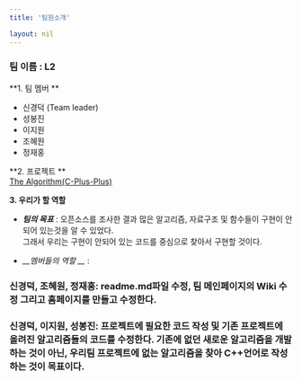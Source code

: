 ```yaml
---
title: '팀원소개'

layout: nil
---
```


### 팀 이름 : L2

**1. 팀 멤버 **
   - 신경덕 (Team leader)  
   - 성봉진 
   - 이지원
   - 조혜원
   - 정재홍

**2. 프로젝트 ** <br>
      [The Algorithm(C-Plus-Plus)](https://github.com/TheAlgorithms/C-Plus-Plus)
    
**3. 우리가 할 역할** <br>
- *__팀의 목표__* : 오픈소스를 조사한 결과 많은 알고리즘, 자료구조 및 함수들이 구현이 안되어 있는것을 알 수 있었다. <br>
그래서 우리는 구현이 안되어 있는 코드를 중심으로 찾아서 구현할 것이다.

- *__멤버들의 역할 __* : 
### 신경덕, 조혜원, 정재홍: readme.md파일 수정, 팀 메인페이지의 Wiki 수정 그리고 홈페이지를 만들고 수정한다.

### 신경덕, 이지원, 성봉진: 프로젝트에 필요한 코드 작성 및 기존 프로젝트에 올려진 알고리즘들의 코드를 수정한다. 기존에 없던 새로운 알고리즘을 개발하는 것이 아닌, 우리팀 프로젝트에 없는 알고리즘을 찾아 C++언어로 작성하는 것이 목표이다.

